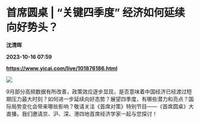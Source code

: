 # 首席圆桌 | “关键四季度” 经济如何延续向好势头？
**沈清晖**

**2023-10-16 07:59**

**https://www.yicai.com/live/101876186.html**

![](https://imgcdn.yicai.com/uppics/slides/2023/10/4a13906014a140c526e5fd1c58b3e569.jpg)

9月部分高频数据有所改善，政策效应逐步显现，是否意味着中国经济已经渡过短期压力最大时刻？如何进一步延续向好态势？展望四季度，有哪些潜力和亮点？国际局势变化会带来哪些影响？敬请关注《首席对策》特别节目——《首席圆桌》大直播，我们邀请京、沪、深、港四地首席经济学家一起与您探讨！